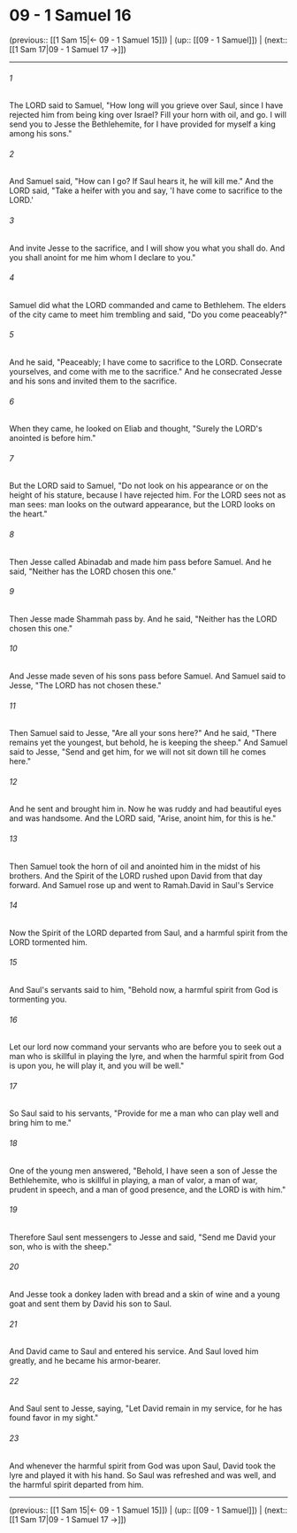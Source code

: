 # 09 - 1 Samuel 16

(previous:: [[1 Sam 15|← 09 - 1 Samuel 15]]) | (up:: [[09 - 1 Samuel]]) | (next:: [[1 Sam 17|09 - 1 Samuel 17 →]])

***


###### 1 
The LORD said to Samuel, "How long will you grieve over Saul, since I have rejected him from being king over Israel? Fill your horn with oil, and go. I will send you to Jesse the Bethlehemite, for I have provided for myself a king among his sons." 

###### 2 
And Samuel said, "How can I go? If Saul hears it, he will kill me." And the LORD said, "Take a heifer with you and say, 'I have come to sacrifice to the LORD.' 

###### 3 
And invite Jesse to the sacrifice, and I will show you what you shall do. And you shall anoint for me him whom I declare to you." 

###### 4 
Samuel did what the LORD commanded and came to Bethlehem. The elders of the city came to meet him trembling and said, "Do you come peaceably?" 

###### 5 
And he said, "Peaceably; I have come to sacrifice to the LORD. Consecrate yourselves, and come with me to the sacrifice." And he consecrated Jesse and his sons and invited them to the sacrifice. 

###### 6 
When they came, he looked on Eliab and thought, "Surely the LORD's anointed is before him." 

###### 7 
But the LORD said to Samuel, "Do not look on his appearance or on the height of his stature, because I have rejected him. For the LORD sees not as man sees: man looks on the outward appearance, but the LORD looks on the heart." 

###### 8 
Then Jesse called Abinadab and made him pass before Samuel. And he said, "Neither has the LORD chosen this one." 

###### 9 
Then Jesse made Shammah pass by. And he said, "Neither has the LORD chosen this one." 

###### 10 
And Jesse made seven of his sons pass before Samuel. And Samuel said to Jesse, "The LORD has not chosen these." 

###### 11 
Then Samuel said to Jesse, "Are all your sons here?" And he said, "There remains yet the youngest, but behold, he is keeping the sheep." And Samuel said to Jesse, "Send and get him, for we will not sit down till he comes here." 

###### 12 
And he sent and brought him in. Now he was ruddy and had beautiful eyes and was handsome. And the LORD said, "Arise, anoint him, for this is he." 

###### 13 
Then Samuel took the horn of oil and anointed him in the midst of his brothers. And the Spirit of the LORD rushed upon David from that day forward. And Samuel rose up and went to Ramah.David in Saul's Service 

###### 14 
Now the Spirit of the LORD departed from Saul, and a harmful spirit from the LORD tormented him. 

###### 15 
And Saul's servants said to him, "Behold now, a harmful spirit from God is tormenting you. 

###### 16 
Let our lord now command your servants who are before you to seek out a man who is skillful in playing the lyre, and when the harmful spirit from God is upon you, he will play it, and you will be well." 

###### 17 
So Saul said to his servants, "Provide for me a man who can play well and bring him to me." 

###### 18 
One of the young men answered, "Behold, I have seen a son of Jesse the Bethlehemite, who is skillful in playing, a man of valor, a man of war, prudent in speech, and a man of good presence, and the LORD is with him." 

###### 19 
Therefore Saul sent messengers to Jesse and said, "Send me David your son, who is with the sheep." 

###### 20 
And Jesse took a donkey laden with bread and a skin of wine and a young goat and sent them by David his son to Saul. 

###### 21 
And David came to Saul and entered his service. And Saul loved him greatly, and he became his armor-bearer. 

###### 22 
And Saul sent to Jesse, saying, "Let David remain in my service, for he has found favor in my sight." 

###### 23 
And whenever the harmful spirit from God was upon Saul, David took the lyre and played it with his hand. So Saul was refreshed and was well, and the harmful spirit departed from him.

***

(previous:: [[1 Sam 15|← 09 - 1 Samuel 15]]) | (up:: [[09 - 1 Samuel]]) | (next:: [[1 Sam 17|09 - 1 Samuel 17 →]])
